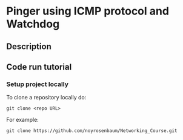 <!-- Explanation of the assignment and how to code works -->
# Pinger using ICMP protocol and Watchdog

## Description

## Code run tutorial

### Setup project locally

To clone a repository locally do:
```
git clone <repo URL>
```
For example:
```
git clone https://github.com/noyrosenbaum/Networking_Course.git
```


